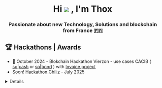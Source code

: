<h1 align="center">Hi <img src="https://media.giphy.com/media/hvRJCLFzcasrR4ia7z/giphy.gif" width="25"> , I'm Thox</h1>
<h3 align="center">Passionate about new Technology, Solutions and blockchain from France 🇫🇷</h3>


## 🏆 Hackathons | Awards

- 🥈 October 2024 - Blokchain Hackathon Vierzon - use cases CACIB ( [so|cash](https://github.com/so-cash/) or [so|bond](https://github.com/so-bond) ) with [Invoice project](https://github.com/DIGIX666/Invoice-CACIB-web3)
- Soon! [Hackathon Chiliz](https://www.chiliz.com/hacking-paris/) - July 2025

<details>

![Metrics](/github-metrics.svg)
